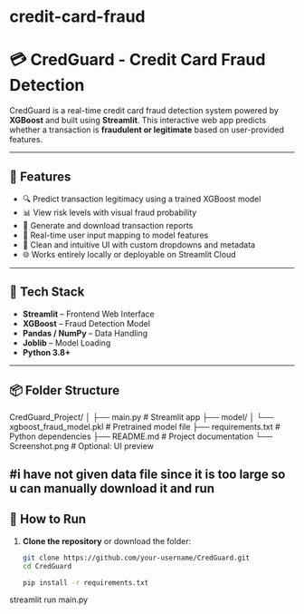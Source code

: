 # credit-card-fraud
# 💳 CredGuard - Credit Card Fraud Detection

CredGuard is a real-time credit card fraud detection system powered by **XGBoost** and built using **Streamlit**. This interactive web app predicts whether a transaction is **fraudulent or legitimate** based on user-provided features.

---

## 🚀 Features

- 🔍 Predict transaction legitimacy using a trained XGBoost model
- 📊 View risk levels with visual fraud probability
- 📄 Generate and download transaction reports
- 🧠 Real-time user input mapping to model features
- 🎨 Clean and intuitive UI with custom dropdowns and metadata
- 🌐 Works entirely locally or deployable on Streamlit Cloud

---

## 🧠 Tech Stack

- **Streamlit** – Frontend Web Interface
- **XGBoost** – Fraud Detection Model
- **Pandas / NumPy** – Data Handling
- **Joblib** – Model Loading
- **Python 3.8+**

---

## 📦 Folder Structure

CredGuard_Project/
│
├── main.py # Streamlit app
├── model/
│ └── xgboost_fraud_model.pkl # Pretrained model file
├── requirements.txt # Python dependencies
├── README.md # Project documentation
└── Screenshot.png # Optional: UI preview

#i have not given data file since it is too large so u can manually download it and run 
---

## 🧪 How to Run

1. **Clone the repository** or download the folder:

   ```bash
   git clone https://github.com/your-username/CredGuard.git
   cd CredGuard

   pip install -r requirements.txt
streamlit run main.py
